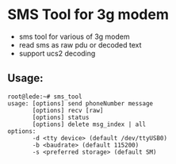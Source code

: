 SMS Tool for 3g modem
===================

* sms tool for various of 3g modem
* read sms as raw pdu or decoded text
* support ucs2 decoding

Usage:
----------------

	root@lede:~# sms_tool
	usage: [options] send phoneNumber message
	       [options] recv [raw]
	       [options] status
	       [options] delete msg_index | all
	options:
	       -d <tty device> (default /dev/ttyUSB0)
	       -b <baudrate> (default 115200)
	       -s <preferred storage> (default SM)

